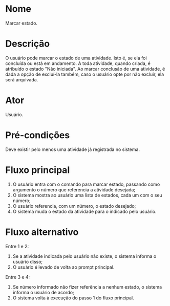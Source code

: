 # Nome
Marcar estado.

# Descrição
O usuário pode marcar o estado de uma atividade. Isto é, se ela foi concluída
ou está em andamento. A toda atividade, quando criada, é atribuído o estado
"Não iniciada". Ao marcar conclusão de uma atividade, é dada a opção de
excluí-la também, caso o usuário opte por não excluir, ela será arquivada.

# Ator
Usuário.

# Pré-condições
Deve existir pelo menos uma atividade já registrada no sistema.

# Fluxo principal
1. O usuário entra com o comando para marcar estado, passando como argumento o
   número que referencia a atividade desejada;
2. O sistema mostra ao usuário uma lista de estados, cada um com o seu número;
3. O usuário referencia, com um número, o estado desejado;
4. O sistema muda o estado da atividade para o indicado pelo usuário.

# Fluxo alternativo
Entre 1 e 2:
1. Se a atividade indicada pelo usuário não existe, o sistema informa o usuário
   disso;
2. O usuário é levado de volta ao prompt principal.

Entre 3 e 4:
1. Se número informado não fizer referência a nenhum estado, o sistema informa
   o usuário de acordo;
2. O sistema volta à execução do passo 1 do fluxo principal.

